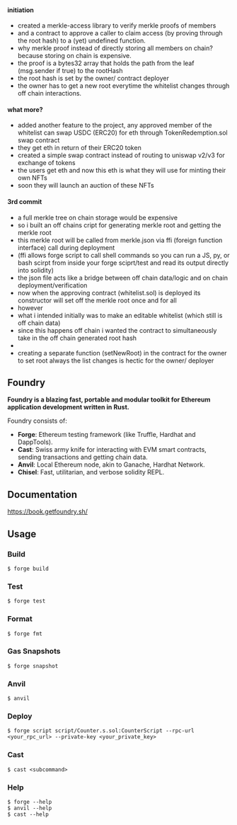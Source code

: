 #### initiation
- created a merkle-access library to verify merkle proofs of members
- and a contract to approve a caller to claim access (by proving through the root hash) to a (yet) undefined function.
- why merkle proof instead of directly storing all members on chain? because storing on chain is expensive.
- the proof is a bytes32 array that holds the path from the leaf (msg.sender if true) to the rootHash
- the root hash is set by the owner/ contract deployer
- the owner has to get a new root everytime the whitelist changes through off chain interactions.

#### what more? 
- added another feature to the project, any approved member of the whitelist can swap USDC (ERC20) for eth through TokenRedemption.sol swap contract
- they get eth in return of their ERC20 token
- created a simple swap contract instead of routing to uniswap v2/v3 for exchange of tokens
- the users get eth and now this eth is what they will use for minting their own NFTs
- soon they will launch an auction of these NFTs 

#### 3rd commit
- a full merkle tree on chain storage would be expensive
- so i built an off chains cript for generating merkle root and getting the merkle root
- this merkle root will be called from merkle.json via ffi (foreign function interface) call during deployment
- (ffi allows forge script to call shell commands so you can run a JS, py, or bash scirpt from inside your forge sciprt/test and read its output directly into solidity)
- the json file acts like a bridge between off chain data/logic and on chain deployment/verification
- now when the approving contract (whitelist.sol) is deployed its constructor will set off the merkle root once and for all
- however
- what i intended initially was to make an editable whitelist (which still is off chain data) 
- since this happens off chain i wanted the contract to simultaneously take in the off chain generated root hash
- 
- creating a separate function (setNewRoot) in the contract for the owner to set root always the list changes is hectic for the owner/ deployer





## Foundry

**Foundry is a blazing fast, portable and modular toolkit for Ethereum application development written in Rust.**

Foundry consists of:

-   **Forge**: Ethereum testing framework (like Truffle, Hardhat and DappTools).
-   **Cast**: Swiss army knife for interacting with EVM smart contracts, sending transactions and getting chain data.
-   **Anvil**: Local Ethereum node, akin to Ganache, Hardhat Network.
-   **Chisel**: Fast, utilitarian, and verbose solidity REPL.

## Documentation

https://book.getfoundry.sh/

## Usage

### Build

```shell
$ forge build
```

### Test

```shell
$ forge test
```

### Format

```shell
$ forge fmt
```

### Gas Snapshots

```shell
$ forge snapshot
```

### Anvil

```shell
$ anvil
```

### Deploy

```shell
$ forge script script/Counter.s.sol:CounterScript --rpc-url <your_rpc_url> --private-key <your_private_key>
```

### Cast

```shell
$ cast <subcommand>
```

### Help

```shell
$ forge --help
$ anvil --help
$ cast --help
```
